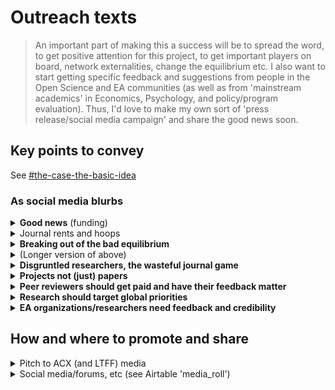 # Outreach texts

> An important part of making this a success will be to spread the word, to get positive attention for this project, to get important players on board, network externalities, change the equilibrium etc. I also want to start getting specific feedback and suggestions from people in the Open Science and EA communities (as well as from 'mainstream academics' in Economics, Psychology, and policy/program evaluation). Thus, I'd love to make my own sort of 'press release/social media campaign' and share the good news soon.

## Key points to convey

See [#the-case-the-basic-idea](../../grants-and-proposals/acx-ltff-grant-proposal-as-submitted-successfull/#the-case-the-basic-idea "mention")

### As social media blurbs

<details>

<summary><strong>Good news</strong> (funding)</summary>

The "Unjournal" is happening, thanks to ACX and the LTFF!\
We will be organizing and funding:

* Journal-independent peer review and rating,
* ... of projects (not just 'pdf-imprisoned papers'),
* focusing on Economics, Psychology, and Impact Evaluation research,
* relevant to the world's most pressing problems, and most effective solutions.

_**Target:** Academics, not necessarily EA aligned. But I don’t think this is deceptive because the funders should give a tipoff to anyone who digs, and ultimately the Unjournal might also go beyond EA-relevant stuff._

_**Tone:** Factual, positive_

</details>

<details>

<summary>Journal rents and hoops</summary>

Do you love for-profit journals:

* taking your labor and selling it back to your university library
* making you jump through arcane hoops to 'format your article' and
* inscrutable sign-in processes?

Then please don't bother with "the unjournal".

**Target**_**:** Academics, not necessarily EA aligned who are frustrated with this stuff._

**Tone**_**:** Sarcastic, irreverent, trying to be funny_

</details>

<details>

<summary><strong>Breaking out of the bad equilibrium</strong></summary>

Journals: Rent-extracting, inefficient, pdf-prisons, gamesmanship. But no researcher can quit them.

Until the "Unjournal": Rate projects, shared feedback, pay reviewers.

No trees axed to print the latest "Journal of Fancy Manuscripts." We just _evaluate_ the most impactful work.

_Target, Tone: Same as above, but less sarcastic, using language from Economics … maybe also appealing to library and university admin people?_

</details>

<details>

<summary>(Longer version of above)</summary>

Traditional academic journals: Rent-extracting, inefficient, delaying innovation. But no researcher or university can quit them.

Or maybe we do have some escape bridges. We can try to "Unjournal". Projects get rated, feedback gets shared, reviewers get paid.\
\
No trees get chopped down to print the latest "Journal of Fancy Manuscripts."\
\
We are starting small, but it only takes one domino.

</details>

<details>

<summary><strong>Disgruntled researchers, the wasteful journal game</strong></summary>

Your paper got rejected after 2 glowing reviews? Up for tenure? How many more journals will you have to submit it to? Will you have to make the same points all over again? Or will the new referees tell you the exact opposite of the last ones?

Don't worry, there's a new game in town: The Unjournal. Submit your work. Get it reviewed and rated. Get public feedback. Move on ... or continue to improve your project and submit it wherever else you like.\*

\*And we are not like the "Berkeley Electronic Press". We will never sell out, because we have nothing to sell.

_Aim, tone: Similar to the above_

</details>

<details>

<summary><strong>Projects not (just) papers</strong></summary>

Tired of the 'pdf prison'? Got...

* a great web interface for your project, with expandable explanations
* an R-markdown dynamic document, with interactive tools, data, code.
* or your software or data _is_ the project.

Can't submit it to a journal but need feedback and credible ratings? Try the Unjournal.

**Target:** More open-science and tech-savvy people.

</details>

<details>

<summary><strong>Peer reviewers should get paid and have their feedback matter</strong></summary>

Referee requests piling up? You better write brilliant reviews for that whopping $0, so the author can be annoyed at you and they can disappear into the ether.\
\
Or you can help the Unjournal, where you get paid for your work, and reviews become part of the conversation.

_Aim tone, similar to 2-3_

</details>

<details>

<summary><strong>Research should target global priorities</strong></summary>

Social science research:

* builds methods of inferring evidence from data,
* builds clear logical arguments,
* helps us understand behavior, markets, and society,
* and informs 'policy' and decisionmaking... but for whom and for what goal?

The US government and traditional NGOs are often the key 'audience' (and funders). "It's easier to publish about US data and US policy", they say.\
\
But most academics think more broadly than that. And Economics as a field has historically aimed at 'the greatest social good'.\
\
The 'unjournal' will prioritize research that informs the most effective interventions and global priorities, for humanity (and animals) now and in the future.

**Target:** EAs and EA-aligned researchers, researchers who might be ‘converted’\
**Tone:** Straightforward, idealistic.

</details>

<details>

<summary><strong>EA organizations/researchers need feedback and credibility</strong></summary>

You are a researcher at an organization trying to find the most effective ways to improve the world, reduce suffering, prevent catastrophic risks, and improve the future of humanity. You, your team, your funders, and the policymakers you want to influence ... they need to know if your methods and arguments are strong, and if your evidence is believable. It would be great if academic experts could give their honest feedback and evaluation. But who will evaluate your best work, and how will they make this credible?\
\
Maybe the Unjournal can help.

**Target:** Researchers and research-related ops people at EA and EA-adjacent orgs. Perhaps OP in particular.

**Tone:** Casual but straightforward

</details>

## How and where to promote and share

<details>

<summary>Pitch to ACX (and LTFF) media</summary>

* ACX will announce this, I shared some text
* Post on ACX substack

The Unjournal is in large part about shifting the equilibrium in academia/research. As I said in the application, I think most academics and researchers are happy and ready for this change but there's a coordination problem to resolve. (Everyone thinks 'no one else will get on this boat', even though everyone agrees it's a better boat). I would love to let ACX readers (especially those in research and academia) know there's a "new game in town". Some further key points (please let me know if you think these can be stated better):

* The project space is unjournal.org, which I'd love to share with the public ... to make it easy, it can be announced as "[bit.ly/eaunjournal](http://bit.ly/eaunjournal)" as in "bitly dot com EA unjournal"... and everyone should let me know if they want editor access to the gitbook; also, I made a quick 'open comment space' in the Gdoc [HERE](https://docs.google.com/document/d/1Ojb3a2X12av3c97wezYD6zLRkdo1xlx5r21cblf11JY/edit?usp=sharing).
* I'm looking for feedback and for people interested in being part of this, and for 'nominations' of who might be interested (in championing this, offering great ideas, being part of the committee)
* We will put together a committee to build some consensus on a set of workable rules and standards (especially for 'how to choose referees', 'what metrics should they report', and 'how to define the scope of EA-relevant work to consider'). But we won't "hold meetings forever", we want to build an MVP soon.
* I think this could be a big win for EA and RP ‘getting more relevant research’, for improving academia (and ultimately replacing the outdated system of traditional journals), and for building stronger ties between the two groups.
* Researchers should know:
  * We will _pay_ reviewers to offer feedback, assessment, and metrics, and reviews will be public (but reviewers might be anonymous -- this is a discussion point).
  * We will offer substantial cash prizes for the best projects/papers, and will likely ask the winners to present their work at an online seminar
  * You'll be able to submit your research project/paper to the unjournal (or recommend others' work) at any point in the "publication process"; it is not exclusive, and will not prevent you from 'publishing elsewhere'
  * You're encouraged to submit (time-stamped) 'projects' including dynamic documents connected to data, and interactive presentations

</details>

<details>

<summary>Social media/forums, etc (see Airtable 'media_roll')</summary>

**Social media**

1. Twitter: Academia (esp. Econ, Psych, Global Health), Open science, EA
2. Facebook

**EA Forum post (and maybe AMA?)**

**EA orgs**

**Open science orgs (OSF, BITSS, ...)**

**Academic Economics (& other fields) boards/conferences/groups?**

**Universities/groupings of universities**

**Slack groups**

* Global EA
* EA Psychology
* Open science MooC?

</details>

###
